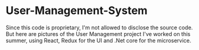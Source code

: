 # User-Management-System
Since this code is proprietary, I'm not allowed to disclose the source code. 
But here are pictures of the User Management project I've worked on this summer, using React, 
Redux for the UI and .Net core for the microservice.

